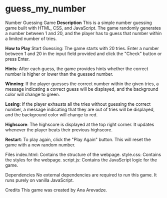 # guess_my_number
Number Guessing Game
**Description**
This is a simple number guessing game built with HTML, CSS, and JavaScript. The game randomly generates a number between 1 and 20, and the player has to guess that number within a limited number of tries.

**How to Play**
Start Guessing: The game starts with 20 tries. Enter a number between 1 and 20 in the input field provided and click the "Check" button or press Enter.

**Hints**: After each guess, the game provides hints whether the correct number is higher or lower than the guessed number.

**Winning**: If the player guesses the correct number within the given tries, a message indicating a correct guess will be displayed, and the background color will change to green.

**Losing**: If the player exhausts all the tries without guessing the correct number, a message indicating that they are out of tries will be displayed, and the background color will change to red.

**Highscore**: The highscore is displayed at the top right corner. It updates whenever the player beats their previous highscore.

**Restart**: To play again, click the "Play Again" button. This will reset the game with a new random number.

Files
index.html: Contains the structure of the webpage.
style.css: Contains the styles for the webpage.
script.js: Contains the JavaScript logic for the game.

Dependencies
No external dependencies are required to run this game. It runs purely on vanilla JavaScript.

Credits
This game was created by Ana Arevadze.
